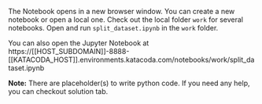 
The Notebook opens in a new browser window. You can create a new notebook or open a local one. Check out the local folder `work` for several notebooks. Open and run `split_dataset.ipynb` in the `work` folder.

You can also open the Jupyter Notebook at https://[[HOST_SUBDOMAIN]]-8888-[[KATACODA_HOST]].environments.katacoda.com/notebooks/work/split_dataset.ipynb

**Note:**
There are placeholder(s) to write python code. If you need any help, you can checkout solution tab.